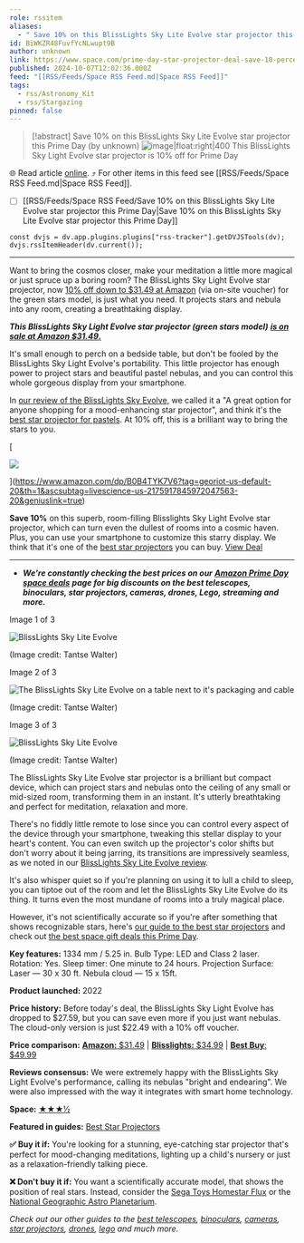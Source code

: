```yaml
---
role: rssitem
aliases:
  - " Save 10% on this BlissLights Sky Lite Evolve star projector this Prime Day "
id: BiWKZR48FuvfYcNLwupt9B
author: unknown
link: https://www.space.com/prime-day-star-projector-deal-save-10-percent-blisslights-october-2024
published: 2024-10-07T12:02:36.000Z
feed: "[[RSS/Feeds/Space RSS Feed.md|Space RSS Feed]]"
tags:
  - rss/Astronomy_Kit
  - rss/Stargazing
pinned: false
---
```


> [!abstract]  Save 10% on this BlissLights Sky Lite Evolve star projector this Prime Day  (by unknown)
> ![image|float:right|400](https://cdn.mos.cms.futurecdn.net/f72tLccSoByVbGcDhLkU5a.jpg) This BlissLights Sky Light Evolve star projector is 10% off for Prime Day

🌐 Read article [online](https://www.space.com/prime-day-star-projector-deal-save-10-percent-blisslights-october-2024). ⤴ For other items in this feed see [[RSS/Feeds/Space RSS Feed.md|Space RSS Feed]].

- [ ] [[RSS/Feeds/Space RSS Feed/Save 10% on this BlissLights Sky Lite Evolve star projector this Prime Day|Save 10% on this BlissLights Sky Lite Evolve star projector this Prime Day]]

~~~dataviewjs
const dvjs = dv.app.plugins.plugins["rss-tracker"].getDVJSTools(dv);
dvjs.rssItemHeader(dv.current());
~~~

- - -

Want to bring the cosmos closer, make your meditation a little more magical or just spruce up a boring room? The BlissLights Sky Light Evolve star projector, now [10% off down to $31.49 at Amazon](https://www.amazon.com/dp/B0B4TYK7V6) (via on-site voucher) for the green stars model, is just what you need. It projects stars and nebula into any room, creating a breathtaking display.

_**This BlissLights Sky Light Evolve star projector (green stars model)**_ [_**is on sale at Amazon $31.49**_**.**](https://www.amazon.com/dp/B0B4TYK7V6?tag=georiot-us-default-20&th=1&ascsubtag=livescience-us-2175917845972047563-20&geniuslink=true)

It's small enough to perch on a bedside table, but don't be fooled by the BlissLights Sky Light Evolve's portability. This little projector has enough power to project stars and beautiful pastel nebulas, and you can control this whole gorgeous display from your smartphone.

In [our review of the BlissLights Sky Evolve,](https://www.space.com/blisslights-sky-lite-evolve-galaxy-star-projector-review) we called it a "A great option for anyone shopping for a mood-enhancing star projector", and think it's the [best star projector for pastels](https://www.space.com/best-star-projectors). At 10% off, this is a brilliant way to bring the stars to you.

[

![](https://cdn.mos.cms.futurecdn.net/iNxbBQFkrH3UTAgNdVPqZF.jpg)







](https://www.amazon.com/dp/B0B4TYK7V6?tag=georiot-us-default-20&th=1&ascsubtag=livescience-us-2175917845972047563-20&geniuslink=true)

[](https://www.amazon.com/dp/B0B4TYK7V6?tag=georiot-us-default-20&th=1&ascsubtag=livescience-us-2175917845972047563-20&geniuslink=true)**Save 10%** on this superb, room-filling Blisslights Sky Light Evolve star projector, which can turn even the dullest of rooms into a cosmic haven. Plus, you can use your smartphone to customize this starry display. We think that it's one of the [best star projectors](https://www.space.com/15693-telescopes-beginners-telescope-reviews-buying-guide.html#section-best-smart-telescopes) you can buy. [View Deal](https://www.amazon.com/dp/B0B4TYK7V6?tag=georiot-us-default-20&th=1&ascsubtag=livescience-us-2175917845972047563-20&geniuslink=true)

---

- _**We're constantly checking the best prices on our**_ [_**Amazon Prime Day space deals**_](https://www.space.com/amazon-prime-day-space-deals) _**page for big discounts on the best telescopes, binoculars, star projectors, cameras, drones, Lego, streaming and more.**_

Image 1 of 3

![BlissLights Sky Lite Evolve](https://cdn.mos.cms.futurecdn.net/KPDhcZ3NruL8Kc7AANkGzR.jpg)

(Image credit: Tantse Walter)

Image 2 of 3

![The BlissLights Sky Lite Evolve  on a table next to it's packaging and cable](https://cdn.mos.cms.futurecdn.net/uyK9VkThQA4SGykAdtsgd5.jpg)

(Image credit: Tantse Walter)

Image 3 of 3

![BlissLights Sky Lite Evolve](https://cdn.mos.cms.futurecdn.net/TDdWvdk5GSYY5jH8FnHHZR.jpg)

(Image credit: Tantse Walter)

The BlissLights Sky Lite Evolve star projector is a brilliant but compact device, which can project stars and nebulas onto the ceiling of any small or mid-sized room, transforming them in an instant. It's utterly breathtaking and perfect for meditation, relaxation and more.

There's no fiddly little remote to lose since you can control every aspect of the device through your smartphone, tweaking this stellar display to your heart's content. You can even switch up the projector's color shifts but don't worry about it being jarring, its transitions are impressively seamless, as we noted in our [BlissLights Sky Lite Evolve review](https://www.space.com/blisslights-sky-lite-evolve-galaxy-star-projector-review).

It's also whisper quiet so if you're planning on using it to lull a child to sleep, you can tiptoe out of the room and let the BlissLights Sky Lite Evolve do its thing. It turns even the most mundane of rooms into a truly magical place.

However, it's not scientifically accurate so if you're after something that shows recognizable stars, here's [our guide to the best star projectors](https://www.space.com/best-star-projectors) and check out [the best space gift deals this Prime Day](https://www.space.com/amazon-prime-day-space-deals).

**Key features:** 1334 mm / 5.25 in. Bulb Type: LED and Class 2 laser. Rotation: Yes. Sleep timer: One minute to 24 hours. Projection Surface: Laser — 30 x 30 ft. Nebula cloud — 15 x 15ft.

**Product launched:** 2022

**Price history:** Before today's deal, the BlissLights Sky Light Evolve has dropped to $27.59, but you can save even more if you just want nebulas. The cloud-only version is just $22.49 with a 10% off voucher.

**Price comparison:** [](https://www.amazon.com/dp/B09RMRNSBF/ref=s9_acsd_al_bw_c2_x_6_i?th=1)[](https://www.bestbuy.com/site/lg-65-class-c2-series-oled-evo-4k-uhd-smart-webos-tv/6501491.p?skuId=6501491)[**Amazon:** $31.49](https://target.georiot.com/Proxy.ashx?tsid=72128&GR_URL=https%3A%2F%2Famazon.com%2FBlissLights-Sky-Lite-Evolve-Projector%2Fdp%2FB0B4V3JQG9%3Fth%3D1%26tag%3Dhawk-future-20%26ascsubtag%3Dspace-gb-1435622211729015561-20) | [**Blisslights:** $34.99](https://blisslights.com/products/sky-lite-evolve) | [**Best Buy**: $49.99](https://goto.walmart.com/c/1943169/565706/9383?subId1=space-gb-1992681806603171893&sharedId=space-gb&u=https%3A%2F%2Fwww.walmart.com%2Fip%2FBlissLights-Sky-Lite-Evolve-LED-Laser-Star-Projector-Galaxy-Lighting-Nebula-Night-Light-Blue-Stars%2F1146419182%3FadsRedirect%3Dtrue)

**Reviews consensus:** We were extremely happy with the BlissLights Sky Light Evolve's performance, calling its nebulas "bright and endearing". We were also impressed with the way it integrates with smart home technology.

[](https://www.t3.com/reviews/lg-c2-review)**Space:** [★★★½](https://www.space.com/blisslights-sky-lite-evolve-galaxy-star-projector-review)

[](https://www.techradar.com/best/best-lg-tv)**Featured in guides:** [Best Star Projectors](https://www.space.com/best-star-projectors)

**✅ Buy it if:** You're looking for a stunning, eye-catching star projector that's perfect for mood-changing meditations, lighting up a child's nursery or just as a relaxation-friendly talking piece.

**❌ Don't buy it if:** You want a scientifically accurate model, that shows the position of real stars. Instead, consider the [Sega Toys Homestar Flux](https://www.space.com/sega-toys-homestar-flux-star-projector-review) or the [National Geographic Astro Planetarium](https://www.space.com/national-geographic-astro-planetarium-star-projector-review).

_Check out our other guides to the_ [_best telescopes_](https://www.space.com/15693-telescopes-beginners-telescope-reviews-buying-guide.html)_,_ [_binoculars_](https://www.space.com/26021-best-binoculars.html)_,_ [_cameras_](https://www.space.com/best-cameras)_,_ [_star projectors_](https://www.space.com/best-star-projectors)_,_ [_drones_](https://www.space.com/best-drones)_,_ [_lego_](https://www.space.com/best-lego-space-sets) _and much more._
